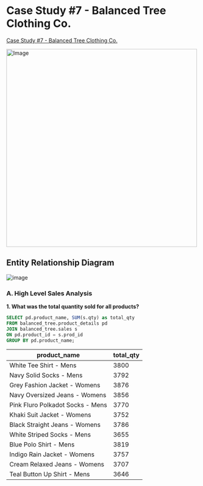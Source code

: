 # Case Study #7 - Balanced Tree Clothing Co.
[Case Study #7 - Balanced Tree Clothing Co.](https://8weeksqlchallenge.com/case-study-7/)

<img src="https://github.com/user-attachments/assets/1ababbcd-bd79-4f6f-aef3-bcfc4ec26fd6" alt="Image" width="500" height="520">

## Entity Relationship Diagram
![image](https://github.com/user-attachments/assets/f9f41b1c-50c3-4961-841c-48c247db2285)

### A. High Level Sales Analysis
**1. What was the total quantity sold for all products?**
````sql
SELECT pd.product_name, SUM(s.qty) as total_qty
FROM balanced_tree.product_details pd
JOIN balanced_tree.sales s
ON pd.product_id = s.prod_id
GROUP BY pd.product_name;
````
|product_name |	total_qty|
|------------|----------|
|White Tee Shirt - Mens|	3800|
|Navy Solid Socks - Mens|	3792|
|Grey Fashion Jacket - Womens|	3876|
|Navy Oversized Jeans - Womens|	3856|
|Pink Fluro Polkadot Socks - Mens|	3770|
|Khaki Suit Jacket - Womens|	3752|
|Black Straight Jeans - Womens|	3786|
|White Striped Socks - Mens|	3655|
|Blue Polo Shirt - Mens|	3819|
|Indigo Rain Jacket - Womens|	3757|
|Cream Relaxed Jeans - Womens|	3707|
|Teal Button Up Shirt - Mens|	3646|

